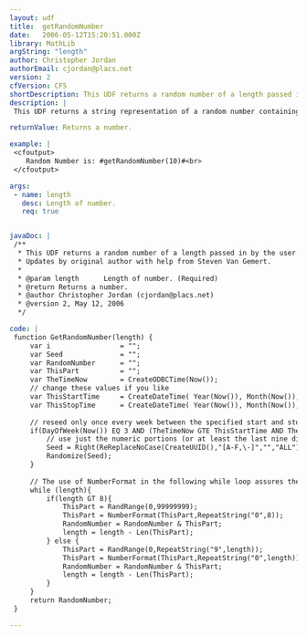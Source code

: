 ```yaml
---
layout: udf
title:  getRandomNumber
date:   2006-05-12T15:20:51.000Z
library: MathLib
argString: "length"
author: Christopher Jordan
authorEmail: cjordan@placs.net
version: 2
cfVersion: CF5
shortDescription: This UDF returns a random number of a length passed in by the user.
description: |
 This UDF returns a string representation of a random number containing length digits. The function uses a combination of a UUID and the current date/time to periodically seed the ColdFusion random number generator.

returnValue: Returns a number.

example: |
 <cfoutput>
    Random Number is: #getRandomNumber(10)#<br>
 </cfoutput>

args:
 - name: length
   desc: Length of number.
   req: true


javaDoc: |
 /**
  * This UDF returns a random number of a length passed in by the user.
  * Updates by original author with help from Steven Van Gemert.
  * 
  * @param length      Length of number. (Required)
  * @return Returns a number. 
  * @author Christopher Jordan (cjordan@placs.net) 
  * @version 2, May 12, 2006 
  */

code: |
 function GetRandomNumber(length) {
     var i                 = "";
     var Seed              = "";
     var RandomNumber      = "";
     var ThisPart          = "";
     var TheTimeNow        = CreateODBCTime(Now());
     // change these values if you like
     var ThisStartTime     = CreateDateTime( Year(Now()), Month(Now()), Day(Now()), "09", "30", "00" );
     var ThisStopTime      = CreateDateTime( Year(Now()), Month(Now()), Day(Now()), "10", "00", "00" );
       
     // reseed only once every week between the specified start and stop times. In this case, if it's a tuesday between 9:30 and 10:00 in the morning.
     if(DayOfWeek(Now()) EQ 3 AND (TheTimeNow GTE ThisStartTime AND TheTimeNow LTE ThisStopTime)){
         // use just the numeric portions (or at least the last nine digits) of a UUID as a "random" seed
         Seed = Right(ReReplaceNoCase(CreateUUID(),"[A-F,\-]","","ALL"),9);
         Randomize(Seed);
     }
 
     // The use of NumberFormat in the following while loop assures the possiblity of having numbers which contain multiple consecutive zeros
     while (length){
         if(length GT 8){
             ThisPart = RandRange(0,99999999);
             ThisPart = NumberFormat(ThisPart,RepeatString("0",8));
             RandomNumber = RandomNumber & ThisPart;
             length = length - Len(ThisPart);
         } else {
             ThisPart = RandRange(0,RepeatString("9",length));
             ThisPart = NumberFormat(ThisPart,RepeatString("0",length));
             RandomNumber = RandomNumber & ThisPart;
             length = length - Len(ThisPart);
         }
     }
     return RandomNumber;
 }

---
```


